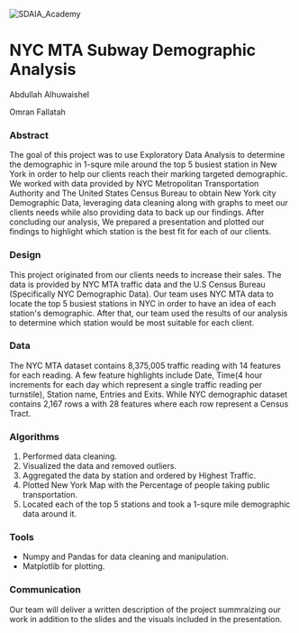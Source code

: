![SDAIA_Academy](https://user-images.githubusercontent.com/20911835/136685524-fda5c7dd-6f97-480b-bb69-4ae1ad02c460.jpeg)

# NYC MTA Subway Demographic Analysis

Abdullah Alhuwaishel

Omran Fallatah

### Abstract

The goal of this project was to use Exploratory Data Analysis to determine the demographic in 1-squre mile around the top 5 busiest station in New York in order to help our clients reach their marking targeted demographic. We worked with data provided by NYC Metropolitan Transportation Authority and The United States Census Bureau to obtain New York city Demographic Data, leveraging data cleaning along with graphs to meet our clients needs while also providing data to back up our findings. After concluding our analysis, We prepared a presentation and plotted our findings to highlight which station is the best fit for each of our clients.


### Design

This project originated from our clients needs to increase their sales. The data is provided by NYC MTA traffic data and the U.S Census Bureau (Specifically NYC Demographic Data). Our team uses NYC MTA data to locate the top 5 busiest stations in NYC in order to have an idea of each station's demographic. After that, our team used the results of our analysis to determine which station would be most suitable for each client.

### Data

The NYC MTA dataset contains 8,375,005 traffic reading with 14 features for each reading. A few feature highlights include Date, Time(4 hour increments for each day which represent a single traffic reading per turnstile), Station name, Entries and Exits. While NYC demographic dataset contains 2,167 rows a with 28 features where each row represent a Census Tract.

### Algorithms

1. Performed data cleaning.
2. Visualized the data and removed outliers.
3. Aggregated the data by station and ordered by Highest Traffic.
4. Plotted New York Map with the Percentage of people taking public transportation.
5. Located each of the top 5 stations and took a 1-squre mile demographic data around it.

### Tools

- Numpy and Pandas for data cleaning and manipulation.
- Matplotlib for plotting.

### Communication

Our team will deliver a written description of the project summraizing our work in addition to the slides and the visuals included in the presentation.
